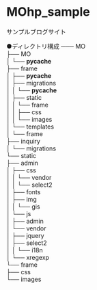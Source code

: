 # MOhp_sample

サンプルブログサイト

●ディレクトリ構成
─── MO                                                                                                                                    
    ├── MO                                                                                                                                
    │   └── __pycache__                                                                                                                   
    ├── frame                                                                                                                             
    │   ├── __pycache__                                                                                                                   
    │   ├── migrations                                                                                                                    
    │   │   └── __pycache__                                                                                                               
    │   ├── static                                                                                                                        
    │   │   └── frame                                                                                                                     
    │   │       ├── css                                                                                                                   
    │   │       └── images                                                                                                                
    │   └── templates                                                                                                                     
    │       └── frame                                                                                                                     
    ├── inquiry                                                                                                                           
    │   └── migrations                                                                                                                    
    └── static                                                                                                                            
        ├── admin                                                                                                                         
        │   ├── css                                                                                                                       
        │   │   └── vendor                                                                                                                
        │   │       └── select2                                                                                                           
        │   ├── fonts                                                                                                                     
        │   ├── img                                                                                                                       
        │   │   └── gis                                                                                                                   
        │   └── js                                                                                                                        
        │       ├── admin                                                                                                                 
        │       └── vendor                                                                                                                
        │           ├── jquery                                                                                                            
        │           ├── select2                                                                                                           
        │           │   └── i18n                                                                                                          
        │           └── xregexp                                                                                                           
        └── frame                                                                                                                         
            ├── css                                                                                                                       
            └── images
